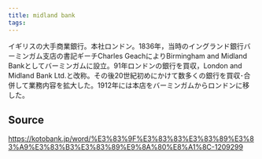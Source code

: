 ```yaml
---
title: midland bank
tags: 
---
```


イギリスの大手商業銀行。本社ロンドン。1836年，当時のイングランド銀行バーミンガム支店の書記ギーチCharles GeachによりBirmingham and Midland Bankとしてバーミンガムに設立。91年ロンドンの銀行を買収，London and Midland Bank Ltd.と改称。その後20世紀初めにかけて数多くの銀行を買収･合併して業務内容を拡大した。1912年には本店をバーミンガムからロンドンに移した。

## Source
https://kotobank.jp/word/%E3%83%9F%E3%83%83%E3%83%89%E3%83%A9%E3%83%B3%E3%83%89%E9%8A%80%E8%A1%8C-1209299